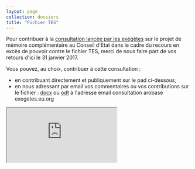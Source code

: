 ```yaml
---
layout: page
collection: dossiers
title: "Fichier TES"
---
```


Pour contribuer à la [consultation lancée par les exégètes][lienannonce] sur le projet de mémoire complémentaire au Conseil d'Etat dans le cadre du recours en excès de pouvoir contre le fichier TES, merci de nous faire part de vos retours d'ici le 31 janvier 2017.

Vous pouvez, au choix, contribuer à cette consultation :
    
- en contribuant directement et publiquement sur le pad ci-dessous,
- en nous adressant par email vos commentaires ou vos contributions sur le fichier : [docx] ou [odt] 
à l'adresse email consultation arobase exegetes.eu.org


[docx]: https://exegetes.eu.org/dossiers/fichiertes/consultation-TES-REP-ampliatif-projet.docx
[odt]: https://exegetes.eu.org/dossiers/fichiertes/consultation-TES-REP-ampliatif-projet.odt

[lienannonce]: https://exegetes.eu.org/consultation-tes/

<iframe src="https://semestriel.framapad.org/p/exegetes-fichier-tes-ampliatif" style="max-width: 900px;"></iframe>